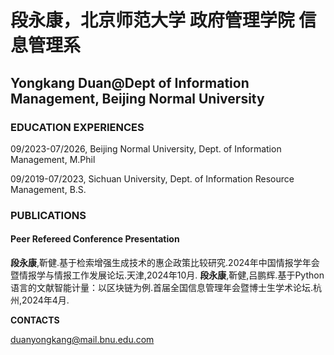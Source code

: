 
# 段永康，北京师范大学 政府管理学院 信息管理系


## Yongkang Duan@Dept of Information Management, Beijing Normal University


### EDUCATION EXPERIENCES

09/2023-07/2026, Beijing Normal University, Dept. of Information Management, M.Phil

09/2019-07/2023, Sichuan University, Dept. of Information Resource Management, B.S.

### PUBLICATIONS

#### Peer Refereed Conference Presentation

**段永康**,靳健.基于检索增强生成技术的惠企政策比较研究.2024年中国情报学年会暨情报学与情报工作发展论坛.天津,2024年10月.
**段永康**,靳健,吕鹏辉.基于Python语言的文献智能计量：以区块链为例.首届全国信息管理年会暨博士生学术论坛.杭州,2024年4月.

**CONTACTS**

[duanyongkang@mail.bnu.edu.com](mailto:duanyongkang@mail.bnu.edu.com)
